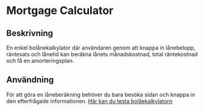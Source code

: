 # Mortgage Calculator

## Beskrivning
En enkel bolånekalkylator där användaren genom att knappa in lånebelopp, räntesats och lånetid kan beräkna lånets månadskostnad, total räntekostnad och få en amorteringsplan. 

## Användning
För att göra en låneberäkning behöver du bara besöka sidan och knappa in den efterfrågade informationen. 
[Här kan du testa bolåekalkylatorn](https://my-mortage-calculator.netlify.app/)
